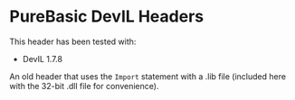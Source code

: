 # PureBasic DevIL Headers
This header has been tested with:
- DevIL 1.7.8

An old header that uses the `Import` statement with a .lib file (included here with the 32-bit .dll file for convenience).